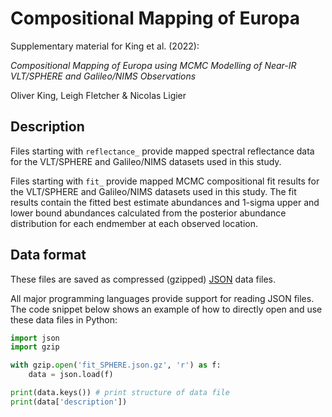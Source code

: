 # Compositional Mapping of Europa
Supplementary material for King et al. (2022):

*Compositional Mapping of Europa using MCMC Modelling of Near-IR VLT/SPHERE and Galileo/NIMS Observations*

Oliver King, Leigh Fletcher & Nicolas Ligier


## Description
Files starting with `reflectance_` provide mapped spectral reflectance data for the VLT/SPHERE and Galileo/NIMS datasets used in this study.

Files starting with `fit_` provide mapped MCMC compositional fit results for the VLT/SPHERE and Galileo/NIMS datasets used in this study. The fit results contain the fitted best estimate abundances and 1-sigma upper and lower bound abundances calculated from the posterior abundance distribution for each endmember at each observed location.


## Data format
These files are saved as compressed (gzipped) [JSON](https://www.json.org) data files.

All major programming languages provide support for reading JSON files. The code snippet below shows an example of how to directly open and use these data files in Python:
```python
import json
import gzip

with gzip.open('fit_SPHERE.json.gz', 'r') as f:
    data = json.load(f)

print(data.keys()) # print structure of data file
print(data['description'])
```